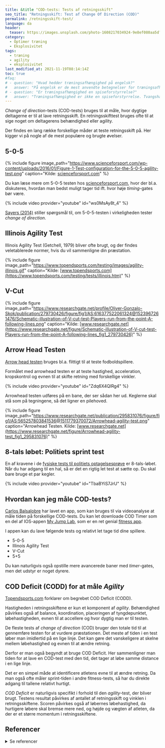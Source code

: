 ```yaml
---
title: &title "COD-tests: Tests af retningsskift"
seo_title: "Retningsskift: Test af Change Of Direction (COD)"
permalink: /retningsskift-test/
language: da
header:
  teaser: https://images.unsplash.com/photo-1608217034924-9e8ef080aa5d?ixlib=rb-1.2.1&ixid=MnwxMjA3fDB8MHxwaG90by1wYWdlfHx8fGVufDB8fHx8&auto=format&fit=crop&w=400&q=5
category:
  - Optimer træning
  - Eksplosivitet
tags:
  - træning
  - agility
  - eksplosivitet
last_modified_at: 2021-11-19T08:14:14Z
toc: true
#faq:
# - question: "Hvad hedder træningsafhængighed på engelsk?"
#   answer: "På engelsk er de mest anvendte betegnelser for træningsafhængighed 'exercise #addiction' og 'exercise dependence'."
# - question: "Er træningsafhængighed en spiseforstyrrelse?"
#   answer: "Træningsafhængighed er ikke en spiseforstyrrelse. Tvangshandlingerne er nemlig #ikke centreret omkring spisevaner, men derimod motion og træning. Træningsafhængig og #spiseforstyrrelser følges dog ofte ad."
---
```


_Change of direction_-tests (COD-tests) bruges til at måle, hvor dygtige deltagerne er til at lave retningsskift. En retningsskifttest bruges ofte til at sige noget om deltagerens behændighed eller agility.

Der findes en lang række forskellige måder at teste retningsskift på. Her kigger vi på nogle af de mest populære og brugte øvelser.

## 5-0-5

{% include figure image_path="https://www.scienceforsport.com/wp-content/uploads/2016/01/Figure-1-Test-configuration-for-the-5-0-5-agility-test.png" caption="Kilde: [scienceforsport.com](https://www.scienceforsport.com/5-0-5-agility-test/)" %}

Du kan læse mere om 5-0-5 testen hos [scienceforsport.com](https://www.scienceforsport.com/5-0-5-agility-test/), hvor der bl.a. diskuteres, hvordan man bedst muligt tager tid ift. hvor høje _timing_-gates bør være.

{% include video provider="youtube" id="ws0MsAy8t_4" %}

[Sayers (2014)](https://www.jsams.org/article/S1440-2440(14)00490-3/fulltext) stiller spørgsmål til, om 5-0-5-testen i virkeligheden tester _change of direction_.

## Illinois Agility Test

Illinois Agility Test (Getchell, 1979) bliver ofte brugt, og der findes veletablerede normer, hvis du vil sammenligne din præstation.

{% include figure image_path="https://www.topendsports.com/testing/images/agility-illinois.gif" caption="Kilde: [www.topendsports.com](https://www.topendsports.com/testing/tests/illinois.htm)" %}

## V-Cut

{% include figure image_path="https://www.researchgate.net/profile/Oliver-Gonzalo-Skok/publication/279730426/figure/fig1/AS:616377522061324@1523967261476/Schematic-illustration-of-V-cut-test-Players-run-from-the-point-A-following-lines.png" caption="Kilde: [www.researchgate.net](https://www.researchgate.net/figure/Schematic-illustration-of-V-cut-test-Players-run-from-the-point-A-following-lines_fig1_279730426)" %}

## Arrow Head Testen

[Arrow head testen](/arrowhead-test/) bruges bl.a. flittigt til at teste fodboldspillere.

Formålet med arrowhead testen er at teste hastighed, acceleration, kropskontrol og evnen til at skifte retning med forskellige vinkler.

{% include video provider="youtube" id="Zdq6X4QlRg4" %}

Arrowhead testen udføres på en bane, der ser sådan her ud. Keglerne skal stå som på tegningene, så det ligner en pilehoved.

{% include figure image_path="https://www.researchgate.net/publication/295831076/figure/fig1/AS:565257803841536@1511779370072/Arrowhead-agility-test.png" caption="Arrowhead Testen. Kilde: [www.researchgate.net](https://www.researchgate.net/figure/Arrowhead-agility-test_fig1_295831076)" %}

## 8-tals løbet: Politiets sprint test

En af kravene i de [fysiske tests til politiets optagelsesprøve](/politiets-fysiske-tests-krav-optagelsesproeve/) er 8-tals-løbet. Når du har adgang til en hal, så er det en rigtig let test at sætte op. Du skal bare bruge et par kegler.

{% include video provider="youtube" id="TbaBYiS7JrU" %}

## Hvordan kan jeg måle COD-tests?

[Carlos Balsalobre](https://www.carlos-balsalobre.com/) har lavet en app, som kan bruges til via videoanalyse at måle tiden på forskellige COD-tests. Du kan let downloade COD Timer som en del af IOS-appen [My Jump Lab](https://apps.apple.com/us/app/my-jump-lab/id1554077178), som er en ret genial [fitness app](/fitness-apps/).

I appen kan du lave følgende tests og relativt let tage tid dine spillere.

- 5-0-5
- Illinois Agility Test
- V-Cut
- 5+5

Du kan naturligvis også opstille mere avancerede baner med _timer_-gates, men det udstyr er noget dyrere.

## COD Deficit (CODD) for at måle _Agility_

[Topendsports.com](https://www.topendsports.com/testing/agility-cod-deficit.htm) forklarer om begrebet COD Deficit (CODD).

Hastigheden i retningsskiftene er kun et komponent af _agility_. Behændighed påvirkes også af balance, koordination, placeringen af tyngdepunktet, løbehastigheden, evnen til at accellere og hvor dygtig man er til testen.

De fleste tests af _change of direction_ (COD) bruger den totale tid til at gennemføre testen for at vurdere præstationen. Det meste af tiden i en test løber man imidlertid på en lige linje. Det kan gøre det vanskeligere at skelne mellem løbehastighed og evnen til at ændre retning.

Derfor er man også begyndt at bruge COD Deficit. Her sammenligner man tiden for at lave en COD-test med den tid, det tager at løbe samme distance i en lige linje.

Det er en simpel måde at identificere atletens evne til at ændre retning. Da man også ofte måler sprint-tiden i andre fitness-tests, så har du direkte adgang til tallene relativt hurtigt.

_COD Deficit_ er naturligvis specifikt i forhold til den _agility_-test, der bliver brugt. Testens resultat påvirkes af antallet af retningsskift og vinklen i retningsskiftene. Scoren påvirkes også af løbernes løbehastighed, da hurtigere løbere skal bremse mere ned, og højde og vægten af atleten, da der er et større momentum i retningsskiftene.

## Referencer

<details markdown="1">
  <summary>Se referencer</summary>

- Nimphius, S, Geib, G, Spiteri, T, and Carlisle, D. "Change of direction" deficit measurement in division I American football players. J Aust Strength Cond, (21): 115–117, 2013.
- Nimphius S, Callaghan SJ, Spiteri T, Lockie RG. (2016). Change of Direction Deficit: A More Isolated Measure of Change of Direction Performance Than Total 505 Time. J Strength Cond Res. Nov;30(11):3024-3032
</details>
